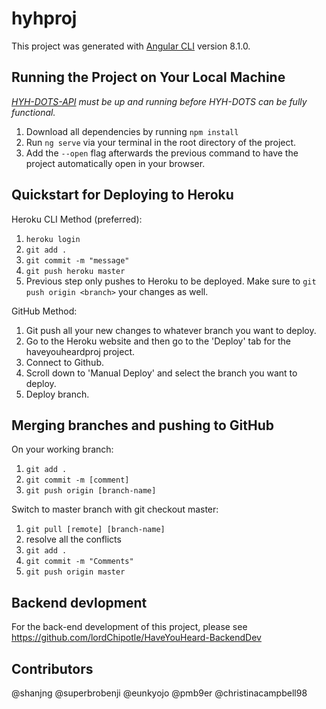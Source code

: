 # hyhproj

This project was generated with [Angular CLI](https://github.com/angular/angular-cli) version 8.1.0.

## Running the Project on Your Local Machine
*[HYH-DOTS-API](https://github.com/shanjng/hyh-dots-API) must be up and running before HYH-DOTS can be fully functional.*

1. Download all dependencies by running `npm install`
2. Run `ng serve` via your terminal in the root directory of the project.
3. Add the `--open` flag afterwards the previous command to have the project automatically open in your browser.

## Quickstart for Deploying to Heroku

Heroku CLI Method (preferred): 
1. `heroku login`
2. `git add .`
3. `git commit -m "message"`
4. `git push heroku master`
5. Previous step only pushes to Heroku to be deployed. Make sure to `git push origin <branch>` your changes as well. 

GitHub Method:
1. Git push all your new changes to whatever branch you want to deploy.
2. Go to the Heroku website and then go to the 'Deploy' tab for the haveyouheardproj project. 
3. Connect to Github.
4. Scroll down to 'Manual Deploy' and select the branch you want to deploy. 
5. Deploy branch.


## Merging branches and pushing to GitHub

On your working branch:
1. `git add .`
2. `git commit -m [comment]`
3. `git push origin [branch-name]`

Switch to master branch with git checkout master:
1. `git pull [remote] [branch-name]`
2. resolve all the conflicts
3. `git add .`
4. `git commit -m "Comments"`
5. `git push origin master`

## Backend devlopment
For the back-end development of this project, please see https://github.com/lordChipotle/HaveYouHeard-BackendDev

## Contributors
@shanjng
@superbrobenji
@eunkyojo
@pmb9er
@christinacampbell98
